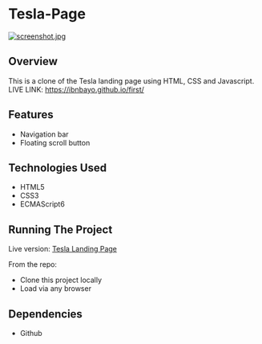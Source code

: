 # Tesla-Page
[![screenshot.jpg](https://i.postimg.cc/x8RrC86Z/screenshot.jpg)](https://postimg.cc/y3kpp14h)

## Overview
This is a clone of the Tesla landing page using HTML, CSS and Javascript.<br/>
LIVE LINK: https://ibnbayo.github.io/first/


## Features
- Navigation bar
- Floating scroll button


## Technologies Used
- HTML5
- CSS3
- ECMAScript6


## Running The Project
Live version:
[Tesla Landing Page](https://ibnbayo.github.io/first/)

From the repo:<br/>
  - Clone this project locally<br/>
  - Load via any browser<br/>



## Dependencies
- Github


